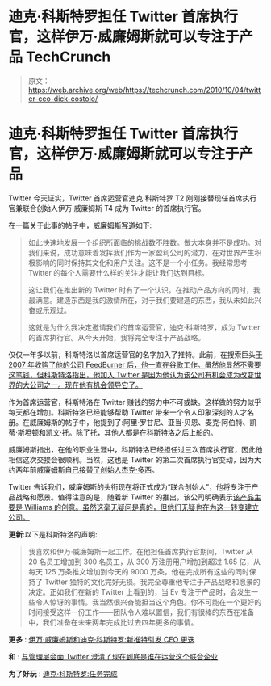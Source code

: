 # 迪克·科斯特罗担任 Twitter 首席执行官，这样伊万·威廉姆斯就可以专注于产品 TechCrunch

> 原文：<https://web.archive.org/web/https://techcrunch.com/2010/10/04/twitter-ceo-dick-costolo/>

# 迪克·科斯特罗担任 Twitter 首席执行官，这样伊万·威廉姆斯就可以专注于产品

Twitter 今天证实，Twitter 首席运营官迪克·科斯特罗 T2 刚刚接替现任首席执行官兼联合创始人伊万·威廉姆斯 T4 成为 Twitter 的首席执行官。

在一篇关于此事的帖子中，威廉姆斯[写道](https://web.archive.org/web/20230213025828/http://blog.twitter.com/2010/10/newtwitterceo.html)如下:

> 如此快速地发展一个组织所面临的挑战数不胜数。做大本身并不是成功。对我们来说，成功意味着发挥我们作为一家盈利公司的潜力，在对世界产生积极影响的同时保持其文化和用户关注。这不是一个小任务。我经常思考 Twitter 的每个人需要什么样的关注才能让我们达到目标。
> 
> 这让我们在推出新的 Twitter 时有了一个认识。在推动产品方向的同时，我最满意。建造东西是我的激情所在，对于我们要建造的东西，我从未如此兴奋或乐观过。
> 
> 这就是为什么我决定邀请我们的首席运营官，迪克·科斯特罗，成为 Twitter 的首席执行官。从今天开始，我将完全专注于产品战略。

仅仅一年多以前，科斯特洛以首席运营官的名字加入了推特。此前，在搜索巨头[于 2007 年收购了他的公司 FeedBurner 后，他一直在谷歌工作。虽然他显然不需要这笔钱，但科斯特洛指出，他加入 Twitter 是因为他认为该公司有机会成为改变世界的大公司之一。现在他有机会领导它了。](https://web.archive.org/web/20230213025828/https://techcrunch.com/2007/05/23/100-million-payday-for-feedburner-this-deal-is-confirmed/)

作为首席运营官，科斯特洛在 Twitter 赚钱的努力中不可或缺。这样做的努力似乎每天都在增加。科斯特洛已经能够帮助 Twitter 带来一个令人印象深刻的人才名册。在威廉姆斯的帖子中，他提到了:阿里·罗甘尼、亚当·贝恩、麦克·阿伯特、凯蒂·斯坦顿和凯文·托。除了托，其他人都是在科斯特洛之后上船的。

威廉姆斯指出，在他的职业生涯中，科斯特洛已经担任过三次首席执行官，因此他相信这次交接会很顺利。当然，这也是 Twitter 的第二次首席执行官变动，因为大约两年前[威廉姆斯自己接替了创始人杰克·多西](https://web.archive.org/web/20230213025828/https://techcrunch.com/2008/10/16/ceo-change-at-twitter-ev-williams-back-at-the-helm/)。

Twitter 告诉我们，威廉姆斯的头衔现在将正式成为“联合创始人”，他将专注于产品战略和愿景。值得注意的是，随着新 Twitter 的推出，该公司明确表示[该产品主要是 Williams 的创意。虽然这毫无疑问是真的，但他们无疑也在为这一转变建立公司。](https://web.archive.org/web/20230213025828/https://techcrunch.com/2010/09/30/new-twitter-lack-of-backlash/)

**更新**:以下是科斯特洛的声明:

> 我喜欢和伊万·威廉姆斯一起工作。在他担任首席执行官期间，Twitter 从 20 名员工增加到 300 名员工，从 300 万注册用户增加到超过 1.65 亿，从每天 125 万条推文增加到今天的 9000 万条，他在完成所有这些的同时保持了 Twitter 独特的文化完好无损。我完全尊重他专注于产品战略和愿景的决定。正如我们在新的 Twitter 上看到的，当 Ev 专注于产品时，会发生一些令人惊讶的事情。我当然很兴奋能担当这个角色。你不可能在一个更好的时间接受这样一份工作——团队令人难以置信，我们有很棒的东西在准备中，我们准备在未来两年完成比过去四年更多的事情。

**更多** : [伊万·威廉姆斯和迪克·科斯特罗:新推特引发 CEO 更迭](https://web.archive.org/web/20230213025828/https://techcrunch.com/2010/10/04/twitter-ceo-change/ "Evan Williams And Dick Costolo: New Twitter Triggered CEO Change")

**和** : [与管理层会面:Twitter 澄清了现在到底是谁在运营这个联合企业](https://web.archive.org/web/20230213025828/https://techcrunch.com/2010/10/04/twitter-management/ "Meet The Management: Twitter Clarifies Just Who Exactly Is Running The Joint Now")

**为了好玩** : [迪克·科斯特罗:任务完成](https://web.archive.org/web/20230213025828/https://techcrunch.com/2010/10/04/dick-costolo/ "Dick Costolo: Mission Accomplished")